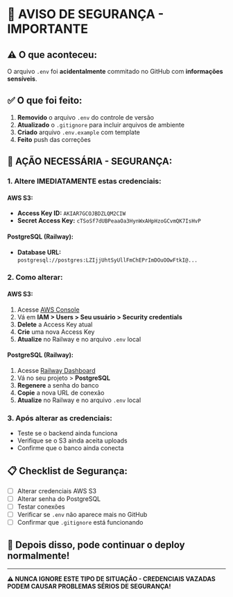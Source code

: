 # 🚨 AVISO DE SEGURANÇA - IMPORTANTE

## ⚠️ O que aconteceu:
O arquivo `.env` foi **acidentalmente** commitado no GitHub com **informações sensíveis**.

## ✅ O que foi feito:
1. **Removido** o arquivo `.env` do controle de versão
2. **Atualizado** o `.gitignore` para incluir arquivos de ambiente
3. **Criado** arquivo `.env.example` com template
4. **Feito** push das correções

## 🔐 AÇÃO NECESSÁRIA - SEGURANÇA:

### **1. Altere IMEDIATAMENTE estas credenciais:**

#### **AWS S3:**
- **Access Key ID:** `AKIAR7GCOJBDZLQM2CIW`
- **Secret Access Key:** `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`

#### **PostgreSQL (Railway):**
- **Database URL:** `postgresql://postgres:LZIjjUhtSyUllFmChEPrImDOuOOwFtkI@...`

### **2. Como alterar:**

#### **AWS S3:**
1. Acesse [AWS Console](https://aws.amazon.com/console/)
2. Vá em **IAM > Users > Seu usuário > Security credentials**
3. **Delete** a Access Key atual
4. **Crie** uma nova Access Key
5. **Atualize** no Railway e no arquivo `.env` local

#### **PostgreSQL (Railway):**
1. Acesse [Railway Dashboard](https://railway.app)
2. Vá no seu projeto > **PostgreSQL**
3. **Regenere** a senha do banco
4. **Copie** a nova URL de conexão
5. **Atualize** no Railway e no arquivo `.env` local

### **3. Após alterar as credenciais:**
- Teste se o backend ainda funciona
- Verifique se o S3 ainda aceita uploads
- Confirme que o banco ainda conecta

## 📋 Checklist de Segurança:
- [ ] Alterar credenciais AWS S3
- [ ] Alterar senha do PostgreSQL
- [ ] Testar conexões
- [ ] Verificar se `.env` não aparece mais no GitHub
- [ ] Confirmar que `.gitignore` está funcionando

## 🚀 Depois disso, pode continuar o deploy normalmente!

---

**⚠️ NUNCA IGNORE ESTE TIPO DE SITUAÇÃO - CREDENCIAIS VAZADAS PODEM CAUSAR PROBLEMAS SÉRIOS DE SEGURANÇA!**
